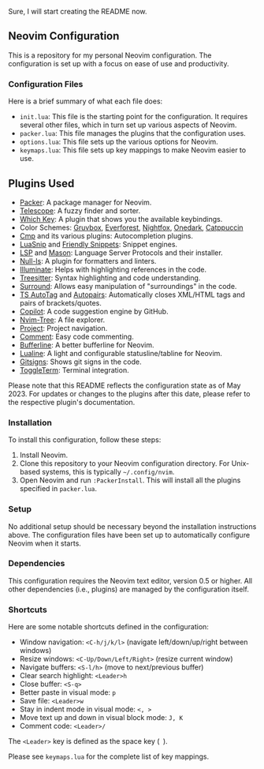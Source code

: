 Sure, I will start creating the README now. 

## Neovim Configuration

This is a repository for my personal Neovim configuration. The configuration is set up with a focus on ease of use and productivity.

### Configuration Files

Here is a brief summary of what each file does:

- `init.lua`: This file is the starting point for the configuration. It requires several other files, which in turn set up various aspects of Neovim.
- `packer.lua`: This file manages the plugins that the configuration uses.
- `options.lua`: This file sets up the various options for Neovim.
- `keymaps.lua`: This file sets up key mappings to make Neovim easier to use.

## Plugins Used

- [Packer](https://github.com/wbthomason/packer.nvim): A package manager for Neovim.
- [Telescope](https://github.com/nvim-telescope/telescope.nvim): A fuzzy finder and sorter.
- [Which Key](https://github.com/folke/which-key.nvim): A plugin that shows you the available keybindings.
- Color Schemes: [Gruvbox](https://github.com/ellisonleao/gruvbox.nvim), [Everforest](https://github.com/neanias/everforest-nvim), [Nightfox](https://github.com/EdenEast/nightfox.nvim), [Onedark](https://github.com/ful1e5/onedark.nvim), [Catppuccin](https://github.com/catppuccin/nvim)
- [Cmp](https://github.com/hrsh7th/nvim-cmp) and its various plugins: Autocompletion plugins.
- [LuaSnip](https://github.com/L3MON4D3/LuaSnip) and [Friendly Snippets](https://github.com/rafamadriz/friendly-snippets): Snippet engines.
- [LSP](https://github.com/neovim/nvim-lspconfig) and [Mason](https://github.com/iamcco/mason.nvim): Language Server Protocols and their installer.
- [Null-ls](https://github.com/jose-elias-alvarez/null-ls.nvim): A plugin for formatters and linters.
- [Illuminate](https://github.com/RRethy/vim-illuminate): Helps with highlighting references in the code.
- [Treesitter](https://github.com/nvim-treesitter/nvim-treesitter): Syntax highlighting and code understanding.
- [Surround](https://github.com/kylechui/nvim-surround): Allows easy manipulation of "surroundings" in the code.
- [TS AutoTag](https://github.com/windwp/nvim-ts-autotag) and [Autopairs](https://github.com/windwp/nvim-autopairs): Automatically closes XML/HTML tags and pairs of brackets/quotes.
- [Copilot](https://github.com/github/copilot.vim): A code suggestion engine by GitHub.
- [Nvim-Tree](https://github.com/nvim-tree/nvim-tree.lua): A file explorer.
- [Project](https://github.com/ahmedkhalf/project.nvim): Project navigation.
- [Comment](https://github.com/numtostr/Comment.nvim): Easy code commenting.
- [Bufferline](https://github.com/akinsho/nvim-bufferline.lua): A better bufferline for Neovim.
- [Lualine](https://github.com/christianchiarulli/lualine.nvim): A light and configurable statusline/tabline for Neovim.
- [Gitsigns](https://github.com/lewis6991/gitsigns.nvim): Shows git signs in the code.
- [ToggleTerm](https://github.com/akinsho/nvim-toggleterm.lua): Terminal integration.

Please note that this README reflects the configuration state as of May 2023. For updates or changes to the plugins after this date, please refer to the respective plugin's documentation.
### Installation

To install this configuration, follow these steps:

1. Install Neovim.
2. Clone this repository to your Neovim configuration directory. For Unix-based systems, this is typically `~/.config/nvim`.
3. Open Neovim and run `:PackerInstall`. This will install all the plugins specified in `packer.lua`.

### Setup

No additional setup should be necessary beyond the installation instructions above. The configuration files have been set up to automatically configure Neovim when it starts.

### Dependencies

This configuration requires the Neovim text editor, version 0.5 or higher. All other dependencies (i.e., plugins) are managed by the configuration itself.

### Shortcuts

Here are some notable shortcuts defined in the configuration:

- Window navigation: `<C-h/j/k/l>` (navigate left/down/up/right between windows)
- Resize windows: `<C-Up/Down/Left/Right>` (resize current window)
- Navigate buffers: `<S-l/h>` (move to next/previous buffer)
- Clear search highlight: `<Leader>h`
- Close buffer: `<S-q>`
- Better paste in visual mode: `p`
- Save file: `<Leader>w`
- Stay in indent mode in visual mode: `<, >`
- Move text up and down in visual block mode: `J, K`
- Comment code: `<Leader>/`

The `<Leader>` key is defined as the space key (` `).

Please see `keymaps.lua` for the complete list of key mappings.
